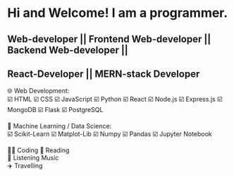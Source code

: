 # Hi and Welcome! I am a programmer.

## Web-developer || Frontend Web-developer || Backend Web-developer ||

## React-Developer || MERN-stack Developer

:globe_with_meridians: Web Development:  
:ballot_box_with_check: HTML :ballot_box_with_check: CSS :ballot_box_with_check: JavaScript :ballot_box_with_check: Python :ballot_box_with_check: React :ballot_box_with_check: Node.js :ballot_box_with_check: Express.js :ballot_box_with_check: MongoDB :ballot_box_with_check: Flask :ballot_box_with_check: PostgreSQL

🤖 Machine Learning / Data Science:  
:ballot_box_with_check: Scikit-Learn :ballot_box_with_check: Matplot-Lib :ballot_box_with_check: Numpy :ballot_box_with_check: Pandas :ballot_box_with_check: Jupyter Notebook

🧑‍💻 Coding
📖 Reading  
🎵 Listening Music  
✈️ Travelling
